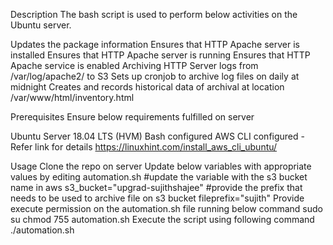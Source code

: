 Description
The bash script is used to perform below activities on the Ubuntu server.

Updates the package information
Ensures that HTTP Apache server is installed
Ensures that HTTP Apache server is running
Ensures that HTTP Apache service is enabled
Archiving HTTP Server logs from /var/log/apache2/ to S3
Sets up cronjob to archive log files on daily at midnight
Creates and records historical data of archival at location /var/www/html/inventory.html

Prerequisites
Ensure below requirements fulfilled on server

  Ubuntu Server 18.04 LTS (HVM)
  Bash configured
  AWS CLI configured - Refer link for details https://linuxhint.com/install_aws_cli_ubuntu/
  
  Usage
Clone the repo on server
Update below variables with appropriate values by editing automation.sh
  #update the variable with the s3 bucket name in aws
  s3_bucket="upgrad-sujithshajee"
  #provide the prefix that needs to be used to archive file on s3 bucket
  fileprefix="sujith"
Provide execute permission on the automation.sh file running below command
  sudo su
  chmod 755 automation.sh
Execute the script using following command
  ./automation.sh
